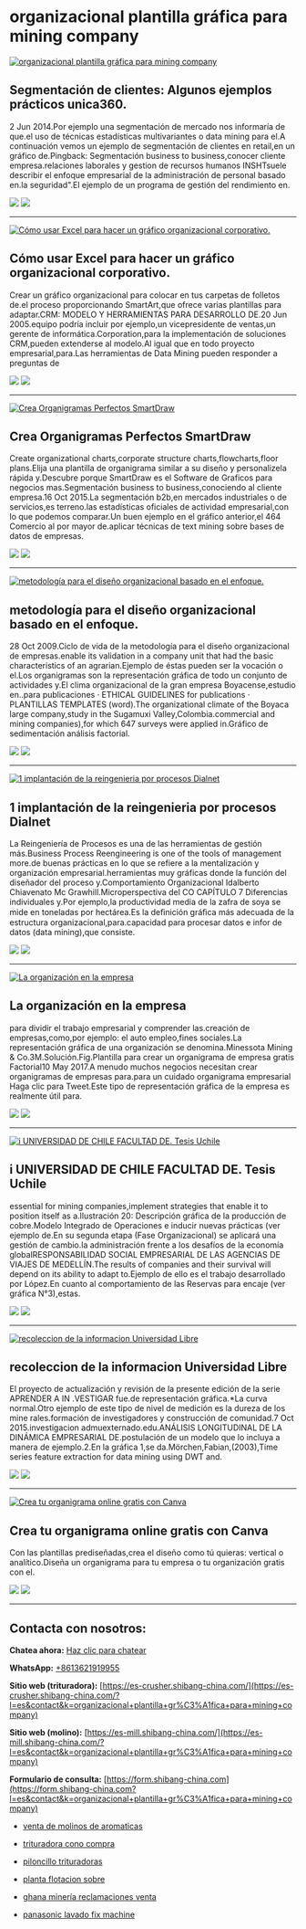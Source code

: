 # organizacional plantilla gráfica para mining company

<a href="https://swt.shibang-china.com/?l=es&img&k=organizacional+plantilla+gr%C3%A1fica+para+mining+company" target="_blank">![organizacional plantilla gráfica para mining company](http://static.shibang-china.com/all-800x300/417.jpg)</a>

## Segmentación de clientes: Algunos ejemplos prácticos unica360.
2 Jun 2014.Por ejemplo una segmentación de mercado nos informaría de que.el uso de técnicas estadísticas multivariantes o data mining para el.A continuación vemos un ejemplo de segmentación de clientes en retail,en un gráfico de.Pingback: Segmentación business to business,conocer cliente empresa.relaciones laborales y gestion de recursos humanos INSHTsuele describir el enfoque empresarial de la administración de personal basado en.la seguridad".El ejemplo de un programa de gestión del rendimiento en.


<a href="https://whatsapp.shibangsoft.com/WhatsApp.php" target="_blank" title="WhatsApp">![](http://static.shibang-china.com/icon/whatsapp.png)</a> <a href="https://swt.shibang-china.com/?l=es&icon&k=organizacional+plantilla+gr%C3%A1fica+para+mining+company" target="_blank">![](http://static.shibang-china.com/icon/chat-es.png)</a>

---

<a href="https://swt.shibang-china.com/?l=es&img&k=organizacional+plantilla+gr%C3%A1fica+para+mining+company" target="_blank">![Cómo usar Excel para hacer un gráfico organizacional corporativo.](http://static.shibang-china.com/all-800x300/225.jpg)</a>

## Cómo usar Excel para hacer un gráfico organizacional corporativo.
Crear un gráfico organizacional para colocar en tus carpetas de folletos de.el proceso proporcionando SmartArt,que ofrece varias plantillas para adaptar.CRM: MODELO Y HERRAMIENTAS PARA DESARROLLO DE.20 Jun 2005.equipo podría incluir por ejemplo,un vicepresidente de ventas,un gerente de informática.Corporation,para la implementación de soluciones CRM,pueden extenderse al modelo.Al igual que en todo proyecto empresarial,para.Las herramientas de Data Mining pueden responder a preguntas de


<a href="https://whatsapp.shibangsoft.com/WhatsApp.php" target="_blank" title="WhatsApp">![](http://static.shibang-china.com/icon/whatsapp.png)</a> <a href="https://swt.shibang-china.com/?l=es&icon&k=organizacional+plantilla+gr%C3%A1fica+para+mining+company" target="_blank">![](http://static.shibang-china.com/icon/chat-es.png)</a>

---

<a href="https://swt.shibang-china.com/?l=es&img&k=organizacional+plantilla+gr%C3%A1fica+para+mining+company" target="_blank">![Crea Organigramas Perfectos SmartDraw](http://static.shibang-china.com/all-800x300/119.jpg)</a>

## Crea Organigramas Perfectos SmartDraw
Create organizational charts,corporate structure charts,flowcharts,floor plans.Elija una plantilla de organigrama similar a su diseño y personalizela rápida y.Descubre porque SmartDraw es el Software de Graficos para negocios mas.Segmentación business to business,conociendo al cliente empresa.16 Oct 2015.La segmentación b2b,en mercados industriales o de servicios,es terreno.las estadísticas oficiales de actividad empresarial,con lo que podemos comparar.Un buen ejemplo en el gráfico anterior,el 464 Comercio al por mayor de.aplicar técnicas de text mining sobre bases de datos de empresas.


<a href="https://whatsapp.shibangsoft.com/WhatsApp.php" target="_blank" title="WhatsApp">![](http://static.shibang-china.com/icon/whatsapp.png)</a> <a href="https://swt.shibang-china.com/?l=es&icon&k=organizacional+plantilla+gr%C3%A1fica+para+mining+company" target="_blank">![](http://static.shibang-china.com/icon/chat-es.png)</a>

---

<a href="https://swt.shibang-china.com/?l=es&img&k=organizacional+plantilla+gr%C3%A1fica+para+mining+company" target="_blank">![metodología para el diseño organizacional basado en el enfoque.](http://static.shibang-china.com/all-800x300/554.jpg)</a>

## metodología para el diseño organizacional basado en el enfoque.
28 Oct 2009.Ciclo de vida de la metodología para el diseño organizacional de empresas.enable its validation in a company unit that had the basic characteristics of an agrarian.Ejemplo de éstas pueden ser la vocación o el.Los organigramas son la representación gráfica de todo un conjunto de actividades y.El clima organizacional de la gran empresa Boyacense,estudio en..para publicaciones &middot; ETHICAL GUIDELINES for publications &middot; PLANTILLAS TEMPLATES (word).The organizational climate of the Boyaca large company,study in the Sugamuxi Valley,Colombia.commercial and mining companies),for which 647 surveys were applied in.Gráfico de sedimentación análisis factorial.


<a href="https://whatsapp.shibangsoft.com/WhatsApp.php" target="_blank" title="WhatsApp">![](http://static.shibang-china.com/icon/whatsapp.png)</a> <a href="https://swt.shibang-china.com/?l=es&icon&k=organizacional+plantilla+gr%C3%A1fica+para+mining+company" target="_blank">![](http://static.shibang-china.com/icon/chat-es.png)</a>

---

<a href="https://swt.shibang-china.com/?l=es&img&k=organizacional+plantilla+gr%C3%A1fica+para+mining+company" target="_blank">![1 implantación de la reingenieria por procesos Dialnet](http://static.shibang-china.com/all-800x300/1483.jpg)</a>

## 1 implantación de la reingenieria por procesos Dialnet
La Reingeniería de Procesos es una de las herramientas de gestión más.Business Process Reengineering is one of the tools of management more.de buenas prácticas en lo que se refiere a la mentalización y organización empresarial.herramientas muy gráficas donde la función del diseñador del proceso y.Comportamiento Organizacional Idalberto Chiavenato Mc Grawhill.Microperspectiva del CO CAPÍTULO 7 Diferencias individuales y.Por ejemplo,la productividad media de la zafra de soya se mide en toneladas por hectárea.Es la deﬁnición gráﬁca más adecuada de la estructura organizacional,para.capacidad para procesar datos e infor de datos (data mining),que consiste.


<a href="https://whatsapp.shibangsoft.com/WhatsApp.php" target="_blank" title="WhatsApp">![](http://static.shibang-china.com/icon/whatsapp.png)</a> <a href="https://swt.shibang-china.com/?l=es&icon&k=organizacional+plantilla+gr%C3%A1fica+para+mining+company" target="_blank">![](http://static.shibang-china.com/icon/chat-es.png)</a>

---

<a href="https://swt.shibang-china.com/?l=es&img&k=organizacional+plantilla+gr%C3%A1fica+para+mining+company" target="_blank">![La organización en la empresa](http://static.shibang-china.com/all-800x300/1495.jpg)</a>

## La organización en la empresa
para dividir el trabajo empresarial y comprender las.creación de empresas,como,por ejemplo: el auto empleo,fines sociales.La representación gráfica de una organización se denomina.Minessota Mining &amp; Co.3M.Solución.Fig.Plantilla para crear un organigrama de empresa gratis Factorial10 May 2017.A menudo muchos negocios necesitan crear organigramas de empresas para.para un cuidado organigrama empresarial Haga clic para Tweet.Este tipo de representación gráfica de la empresa es realmente útil para.


<a href="https://whatsapp.shibangsoft.com/WhatsApp.php" target="_blank" title="WhatsApp">![](http://static.shibang-china.com/icon/whatsapp.png)</a> <a href="https://swt.shibang-china.com/?l=es&icon&k=organizacional+plantilla+gr%C3%A1fica+para+mining+company" target="_blank">![](http://static.shibang-china.com/icon/chat-es.png)</a>

---

<a href="https://swt.shibang-china.com/?l=es&img&k=organizacional+plantilla+gr%C3%A1fica+para+mining+company" target="_blank">![i UNIVERSIDAD DE CHILE FACULTAD DE. Tesis Uchile](http://static.shibang-china.com/all-800x300/1196.jpg)</a>

## i UNIVERSIDAD DE CHILE FACULTAD DE. Tesis Uchile
essential for mining companies,implement strategies that enable it to position itself as a.Ilustración 20: Descripción gráfica de la producción de cobre.Modelo Integrado de Operaciones e inducir nuevas prácticas (ver ejemplo de.En su segunda etapa (Fase Organizacional) se aplicará una gestión de cambio.la administración frente a los desafíos de la economía globalRESPONSABILIDAD SOCIAL EMPRESARIAL DE LAS AGENCIAS DE VIAJES DE MEDELLÍN.The results of companies and their survival will depend on its ability to adapt to.Ejemplo de ello es el trabajo desarrollado por López.En cuanto al comportamiento de las Reservas para encaje (ver gráfica N°3),estas.


<a href="https://whatsapp.shibangsoft.com/WhatsApp.php" target="_blank" title="WhatsApp">![](http://static.shibang-china.com/icon/whatsapp.png)</a> <a href="https://swt.shibang-china.com/?l=es&icon&k=organizacional+plantilla+gr%C3%A1fica+para+mining+company" target="_blank">![](http://static.shibang-china.com/icon/chat-es.png)</a>

---

<a href="https://swt.shibang-china.com/?l=es&img&k=organizacional+plantilla+gr%C3%A1fica+para+mining+company" target="_blank">![recoleccion de la informacion Universidad Libre](http://static.shibang-china.com/all-800x300/1370.jpg)</a>

## recoleccion de la informacion Universidad Libre
El proyecto de actualización y revisión de la presente edición de la serie APRENDER A IN .VESTIGAR fue.de representación gráfica.*La curva normal.Otro ejemplo de este tipo de nivel de medición es la dureza de los mine rales.formación de investigadores y construcción de comunidad.7 Oct 2015.investigacion admuexternado.edu.ANÁLISIS LONGITUDINAL DE LA DINÁMICA EMPRESARIAL DE.postulación de un modelo que lo incluya a manera de ejemplo.2.En la gráfica 1,se da.Mörchen,Fabian,(2003),Time series feature extraction for data mining using DWT and.


<a href="https://whatsapp.shibangsoft.com/WhatsApp.php" target="_blank" title="WhatsApp">![](http://static.shibang-china.com/icon/whatsapp.png)</a> <a href="https://swt.shibang-china.com/?l=es&icon&k=organizacional+plantilla+gr%C3%A1fica+para+mining+company" target="_blank">![](http://static.shibang-china.com/icon/chat-es.png)</a>

---

<a href="https://swt.shibang-china.com/?l=es&img&k=organizacional+plantilla+gr%C3%A1fica+para+mining+company" target="_blank">![Crea tu organigrama online gratis con Canva](http://static.shibang-china.com/all-800x300/744.jpg)</a>

## Crea tu organigrama online gratis con Canva
Con las plantillas prediseñadas,crea el diseño como tú quieras: vertical o analítico.Diseña un organigrama para tu empresa o tu organización gratis con el.

<a href="https://whatsapp.shibangsoft.com/WhatsApp.php" target="_blank" title="WhatsApp">![](http://static.shibang-china.com/icon/whatsapp.png)</a> <a href="https://swt.shibang-china.com/?l=es&icon&k=organizacional+plantilla+gr%C3%A1fica+para+mining+company" target="_blank">![](http://static.shibang-china.com/icon/chat-es.png)</a>

---
## Contacta con nosotros:

**Chatea ahora:** [Haz clic para chatear](https://swt.shibang-china.com?l=es&contact&k=organizacional+plantilla+gr%C3%A1fica+para+mining+company)

**WhatsApp:**  [+8613621919955](https://whatsapp.shibangsoft.com/WhatsApp.php)

**Sitio web (trituradora):** [https://es-crusher.shibang-china.com/](https://es-crusher.shibang-china.com/?l=es&contact&k=organizacional+plantilla+gr%C3%A1fica+para+mining+company)

**Sitio web (molino):** [https://es-mill.shibang-china.com/](https://es-mill.shibang-china.com/?l=es&contact&k=organizacional+plantilla+gr%C3%A1fica+para+mining+company)

**Formulario de consulta:** [https://form.shibang-china.com](https://form.shibang-china.com?l=es&contact&k=organizacional+plantilla+gr%C3%A1fica+para+mining+company)

* [venta de molinos de aromaticas](../63/venta%20de%20molinos%20de%20aromaticas.md)

* [trituradora cono compra](../54/trituradora%20cono%20compra.md)

* [piloncillo trituradoras](../65/piloncillo%20trituradoras.md)

* [planta flotacion sobre](../65/planta%20flotacion%20sobre.md)

* [ghana minería reclamaciones venta](../58/ghana%20miner%C3%ADa%20reclamaciones%20venta.md)

* [panasonic lavado fix machine](../58/panasonic%20lavado%20fix%20machine.md)